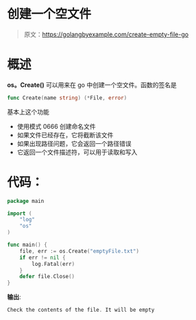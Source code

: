 # 创建一个空文件

> 原文：<https://golangbyexample.com/create-empty-file-go>

# **概述**

**os。Create()** 可以用来在 go 中创建一个空文件。函数的签名是

```go
func Create(name string) (*File, error) 
```

基本上这个功能

*   使用模式 0666 创建命名文件
*   如果文件已经存在，它将截断该文件
*   如果出现路径问题，它会返回一个路径错误
*   它返回一个文件描述符，可以用于读取和写入

# **代码**：

```go
package main

import (
    "log"
    "os"
)

func main() {
    file, err := os.Create("emptyFile.txt")
    if err != nil {
        log.Fatal(err)
    }
    defer file.Close()
}
```

**输出**:

```go
Check the contents of the file. It will be empty
```